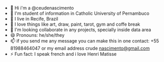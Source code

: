 - 🌱 Hi i'm a @ceudenascimento
- 👯 I'm student of information in Catholic University of Pernambuco
- 🤔 I live in Recife, Brazil
- 💬 I love things like art, draw, paint, tarot, gym and coffe break
- 💞️ I'm looking collaborate in any projects, specially inside data area
- 😄 Pronouns: he/she/they
- 📫 if you send me any message you can make this in one contact: +55 81988464047 or my email address crude nascimento@gmail.com
- ⚡ Fun fact: I speak french and i love Henri Matisse

